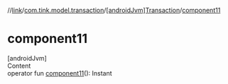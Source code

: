 //[link](../../index.md)/[com.tink.model.transaction](../index.md)/[[androidJvm]Transaction](index.md)/[component11](component11.md)



# component11  
[androidJvm]  
Content  
operator fun [component11](component11.md)(): Instant  



